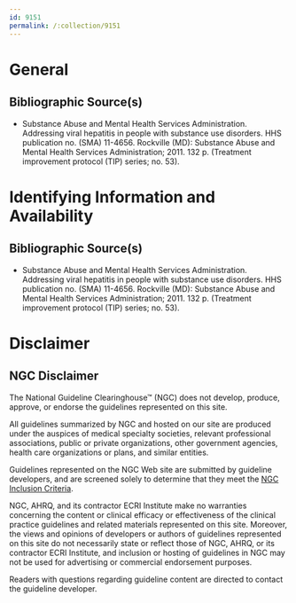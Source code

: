 ```yaml
---
id: 9151
permalink: /:collection/9151
---
```


# General

## Bibliographic Source(s)

- Substance Abuse and Mental Health Services Administration. Addressing viral hepatitis in people with substance use disorders. HHS publication no. (SMA) 11-4656. Rockville (MD): Substance Abuse and Mental Health Services Administration; 2011. 132 p. (Treatment improvement protocol (TIP) series; no. 53).

# Identifying Information and Availability

## Bibliographic Source(s)

- Substance Abuse and Mental Health Services Administration. Addressing viral hepatitis in people with substance use disorders. HHS publication no. (SMA) 11-4656. Rockville (MD): Substance Abuse and Mental Health Services Administration; 2011. 132 p. (Treatment improvement protocol (TIP) series; no. 53).

# Disclaimer

## NGC Disclaimer

The National Guideline Clearinghouse™ (NGC) does not develop, produce, approve, or endorse the guidelines represented on this site.

All guidelines summarized by NGC and hosted on our site are produced under the auspices of medical specialty societies, relevant professional associations, public or private organizations, other government agencies, health care organizations or plans, and similar entities.

Guidelines represented on the NGC Web site are submitted by guideline developers, and are screened solely to determine that they meet the [NGC Inclusion Criteria](/help-and-about/summaries/inclusion-criteria).

NGC, AHRQ, and its contractor ECRI Institute make no warranties concerning the content or clinical efficacy or effectiveness of the clinical practice guidelines and related materials represented on this site. Moreover, the views and opinions of developers or authors of guidelines represented on this site do not necessarily state or reflect those of NGC, AHRQ, or its contractor ECRI Institute, and inclusion or hosting of guidelines in NGC may not be used for advertising or commercial endorsement purposes.

Readers with questions regarding guideline content are directed to contact the guideline developer.

